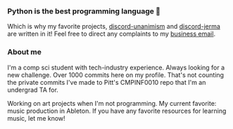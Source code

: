 ### Python is the best programming language :snake:

Which is why my favorite projects, [discord-unanimism](https://github.com/benrucker/discord-unanimism) and [discord-jerma](https://github.com/benrucker/discord-jerma) are written in it! Feel free to direct any complaints to my [business email](https://www.youtube.com/watch?v=5qap5aO4i9A).

### About me

I'm a comp sci student with tech-industry experience. Always looking for a new challenge. Over 1000 commits here on my profile. That's not counting the private commits I've made to Pitt's CMPINF0010 repo that I'm an undergrad TA for.

Working on art projects when I'm not programming. My current favorite: music production in Ableton. If you have any favorite resources for learning music, let me know!

<!--
**benrucker/benrucker** is a ✨ _special_ ✨ repository because its `README.md` (this file) appears on your GitHub profile.

Here are some ideas to get you started:

- 🔭 I’m currently working on ...
- 🌱 I’m currently learning ...
- 👯 I’m looking to collaborate on ...
- 🤔 I’m looking for help with ...
- 💬 Ask me about ...
- 📫 How to reach me: ...
- 😄 Pronouns: ...
- ⚡ Fun fact: ...
-->
